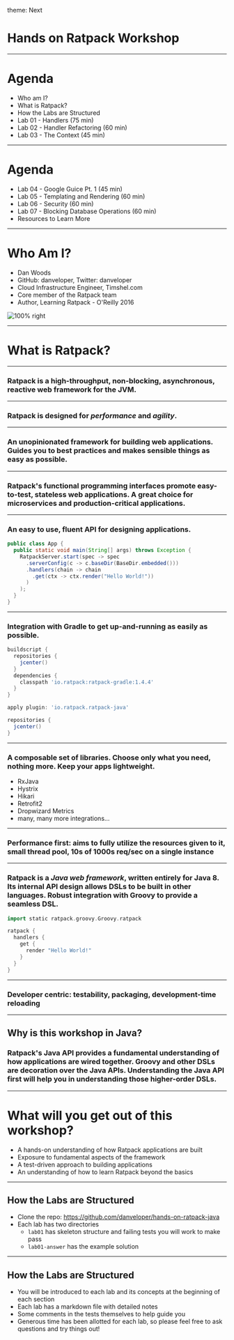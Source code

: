 theme: Next

# Hands on Ratpack Workshop

---

# Agenda

* Who am I?
* What is Ratpack?
* How the Labs are Structured
* Lab 01 - Handlers (75 min)
* Lab 02 - Handler Refactoring (60 min)
* Lab 03 - The Context (45 min)

---

# Agenda

* Lab 04 - Google Guice Pt. 1 (45 min)
* Lab 05 - Templating and Rendering (60 min)
* Lab 06 - Security (60 min)
* Lab 07 - Blocking Database Operations (60 min)
* Resources to Learn More

---

# Who Am I?

* Dan Woods
* GitHub: danveloper, Twitter: danveloper
* Cloud Infrastructure Engineer, Timshel.com
* Core member of the Ratpack team
* Author, Learning Ratpack - O'Reilly 2016

![100% right](http://akamaicovers.oreilly.com/images/0636920037545/lrg.jpg)

---

# What is Ratpack?

---

### Ratpack is a high-throughput, non-blocking, asynchronous, reactive web framework for the JVM.

---

### Ratpack is designed for _performance_ and _agility_.

---

### An unopinionated framework for building web applications. Guides you to best practices and makes sensible things as easy as possible.

---

### Ratpack's functional programming interfaces promote easy-to-test, stateless web applications. A great choice for microservices and production-critical applications.

---

### An easy to use, fluent API for designing applications.

```java
public class App {
  public static void main(String[] args) throws Exception {
    RatpackServer.start(spec -> spec
      .serverConfig(c -> c.baseDir(BaseDir.embedded()))
      .handlers(chain -> chain
        .get(ctx -> ctx.render("Hello World!"))
      )
    );
  }
}
```

---

### Integration with Gradle to get up-and-running as easily as possible.

```groovy
buildscript {
  repositories {
    jcenter()
  }
  dependencies {
    classpath 'io.ratpack:ratpack-gradle:1.4.4'
  }
}

apply plugin: 'io.ratpack.ratpack-java'

repositories {
  jcenter()
}
```

---

### A composable set of libraries. Choose only what you need, nothing more. Keep your apps lightweight.

* RxJava
* Hystrix
* Hikari
* Retrofit2
* Dropwizard Metrics
* many, many more integrations...

---

### Performance first: aims to fully utilize the resources given to it, small thread pool, 10s of 1000s req/sec on a single instance

---

### Ratpack is a _Java web framework_, written entirely for Java 8. Its internal API design allows DSLs to be built in other languages. Robust integration with Groovy to provide a seamless DSL.

```groovy
import static ratpack.groovy.Groovy.ratpack

ratpack {
  handlers {
    get {
      render "Hello World!"
    }
  }
}
```

---

### Developer centric: testability, packaging, development-time reloading

---

## Why is this workshop in Java?

### Ratpack's Java API provides a fundamental understanding of how applications are wired together. Groovy and other DSLs are decoration over the Java APIs. Understanding the Java API first will help you in understanding those higher-order DSLs.

---

# What will you get out of this workshop?

* A hands-on understanding of how Ratpack applications are built
* Exposure to fundamental aspects of the framework
* A test-driven approach to building applications
* An understanding of how to learn Ratpack beyond the basics

---

## How the Labs are Structured

* Clone the repo: https://github.com/danveloper/hands-on-ratpack-java
* Each lab has two directories
  - `lab01` has skeleton structure and failing tests you will work to make pass
  - `lab01-answer` has the example solution

---

## How the Labs are Structured

* You will be introduced to each lab and its concepts at the beginning of each section
* Each lab has a markdown file with detailed notes
* Some comments in the tests themselves to help guide you
* Generous time has been allotted for each lab, so please feel free to ask questions and try things out!